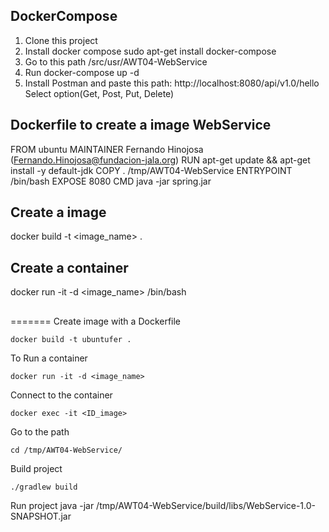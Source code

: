 ## DockerCompose

1. Clone this project 
2. Install docker compose
   sudo apt-get install docker-compose
3. Go to this path /src/usr/AWT04-WebService
4. Run
   docker-compose up -d
5. Install Postman and paste this path:
	http://localhost:8080/api/v1.0/hello
   Select option(Get, Post, Put, Delete)


## Dockerfile to create a image WebService

FROM ubuntu 
MAINTAINER Fernando Hinojosa (Fernando.Hinojosa@fundacion-jala.org)
RUN apt-get update && apt-get install -y default-jdk
COPY . /tmp/AWT04-WebService
ENTRYPOINT /bin/bash
EXPOSE 8080
CMD java -jar spring.jar

## Create a image
docker build -t <image_name> .

## Create a container

docker run -it -d <image_name> /bin/bash 

## 
=======
Create image with a Dockerfile

    docker build -t ubuntufer .

To Run a container

    docker run -it -d <image_name>

Connect to the container

    docker exec -it <ID_image>

Go to the path

    cd /tmp/AWT04-WebService/

Build project

    ./gradlew build 

Run project
    java -jar /tmp/AWT04-WebService/build/libs/WebService-1.0-SNAPSHOT.jar

